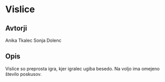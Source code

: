 # Vislice

## Avtorji

Anika Tkalec
Sonja Dolenc

## Opis

Vislice so preprosta igra, kjer igralec ugiba besedo.
Na voljo ima omejeno število poskusov.
